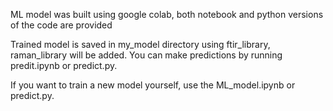 ML model was built using google colab, both notebook and python versions of the code are provided

Trained model is saved in my_model directory using ftir_library, raman_library will be added. You can make predictions by running predit.ipynb or predict.py. 

If you want to train a new model yourself, use the ML_model.ipynb or predict.py.
